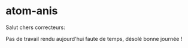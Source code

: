 # atom-anis

Salut chers correcteurs:

Pas de travail rendu aujourd'hui faute de temps, désolé bonne journée !
